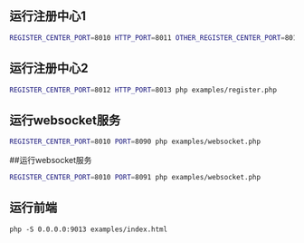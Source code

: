 
## 运行注册中心1
```bash
REGISTER_CENTER_PORT=8010 HTTP_PORT=8011 OTHER_REGISTER_CENTER_PORT=8012 php examples/register.php
```

## 运行注册中心2
```bash
REGISTER_CENTER_PORT=8012 HTTP_PORT=8013 php examples/register.php
```


## 运行websocket服务


```bash
REGISTER_CENTER_PORT=8010 PORT=8090 php examples/websocket.php
```

##运行websocket服务

```bash
REGISTER_CENTER_PORT=8010 PORT=8091 php examples/websocket.php
```

## 运行前端

```
php -S 0.0.0.0:9013 examples/index.html
```